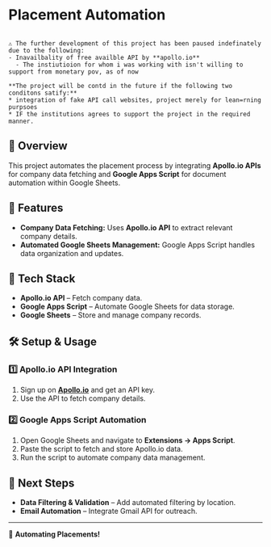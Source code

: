 # Placement Automation

```

⚠️ The further development of this project has been paused indefinately due to the following:
- Inavailbality of free availble API by **apollo.io**
  - The instiutioion for whom i was working with isn't willing to support from monetary pov, as of now

**The project will be contd in the future if the following two conditons satify:**
* integration of fake API call websites, project merely for lean=rning purpsoes
* IF the institutions agrees to support the project in the required manner.
```

## 📌 Overview
This project automates the placement process by integrating **Apollo.io APIs** for company data fetching and **Google Apps Script** for document automation within Google Sheets.

## 🚀 Features
- **Company Data Fetching:** Uses **Apollo.io API** to extract relevant company details.
- **Automated Google Sheets Management:** Google Apps Script handles data organization and updates.

## 🔧 Tech Stack
- **Apollo.io API** – Fetch company data.
- **Google Apps Script** – Automate Google Sheets for data storage.
- **Google Sheets** – Store and manage company records.

## 🛠️ Setup & Usage
### 1️⃣ **Apollo.io API Integration**
1. Sign up on **[Apollo.io](https://www.apollo.io/)** and get an API key.
2. Use the API to fetch company details.

### 2️⃣ **Google Apps Script Automation**
1. Open Google Sheets and navigate to **Extensions → Apps Script**.
2. Paste the script to fetch and store Apollo.io data.
3. Run the script to automate company data management.

## 📌 Next Steps
- **Data Filtering & Validation** – Add automated filtering by location.
- **Email Automation** – Integrate Gmail API for outreach.

---
🚀 **Automating Placements!**
